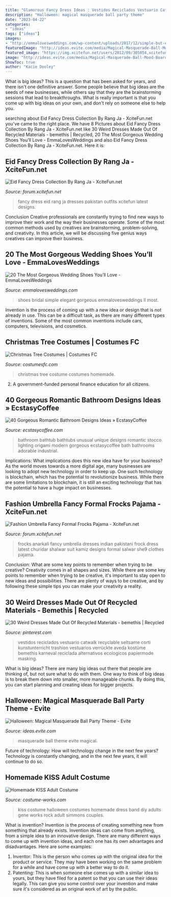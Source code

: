 ```yaml
---
title: "Glamorous Fancy Dress Ideas : Vestidos Reciclados Vestuario Catwalk Recyclable Seltsame Corti Kunstunterricht Trashion Vestuarios Verrückte Aveda Kostüme Bemethis Karneval Reciclada Alternativos Ecologicos Papiermode Masking"
description: "Halloween: magical masquerade ball party theme"
date: "2023-04-22"
categories:
- "ideas"
tags: ["ideas"]
images:
- "http://emmalovesweddings.com/wp-content/uploads/2017/12/simple-but-elegant-bridal-shoes.jpg"
featuredImage: "http://ideas.evite.com/media/Magical-Masquerade-Ball-Mood-Board-1200.jpg"
featured_image: "https://img.xcitefun.net/users/2012/09/305054,xcitefun-eid-fancy-dress-collection-by-rang-ja-11.jpg"
image: "http://ideas.evite.com/media/Magical-Masquerade-Ball-Mood-Board-1200.jpg"
ShowToc: true
author: "Kacie Dooley"
---
```



What is big ideas?
This is a question that has been asked for years, and there isn't one definitive answer. Some people believe that big ideas are the seeds of new businesses, while others say that they are the brainstorming sessions that lead to breakthroughs. What is really important is that you come up with big ideas on your own, and don't rely on someone else to help you.

	

		
searching about Eid Fancy Dress Collection By Rang Ja - XciteFun.net you've came to the right place. We have 8 Pictures about Eid Fancy Dress Collection By Rang Ja - XciteFun.net like 30 Weird Dresses Made Out Of Recycled Materials - bemethis | Recycled, 20 The Most Gorgeous Wedding Shoes You’ll Love - EmmaLovesWeddings and also Eid Fancy Dress Collection By Rang Ja - XciteFun.net. Here it is:
		
    
## Eid Fancy Dress Collection By Rang Ja - XciteFun.net

<img loading=lazy src="https://img.xcitefun.net/users/2012/09/305054,xcitefun-eid-fancy-dress-collection-by-rang-ja-11.jpg" onerror="this.onerror=null;this.src='https://tse1.mm.bing.net/th?id=OIP.uZtVUAuqBxTiOIu1M3pojAHaKL&amp;pid=15.1';" alt="Eid Fancy Dress Collection By Rang Ja - XciteFun.net">

_Source: forum.xcitefun.net_

>fancy dress eid rang ja dresses pakistan outfits xcitefun latest designs. 

	

Conclusion
Creative professionals are constantly trying to find new ways to improve their work and the way their businesses operate. Some of the most common methods used by creatives are brainstorming, problem-solving, and creativity. In this article, we will be discussing five genius ways creatives can improve their business.

    
## 20 The Most Gorgeous Wedding Shoes You’ll Love - EmmaLovesWeddings

<img loading=lazy src="http://emmalovesweddings.com/wp-content/uploads/2017/12/simple-but-elegant-bridal-shoes.jpg" onerror="this.onerror=null;this.src='https://tse1.mm.bing.net/th?id=OIP.lkBH9NLTEFQJokJxDMtXEgHaK3&amp;pid=15.1';" alt="20 The Most Gorgeous Wedding Shoes You’ll Love - EmmaLovesWeddings">

_Source: emmalovesweddings.com_

>shoes bridal simple elegant gorgeous emmalovesweddings ll most. 

	

Invention is the process of coming up with a new idea or design that is not already in use. This can be a difficult task, as there are many different types of inventions. Some of the most common inventions include cars, computers, televisions, and cosmetics.

    
## Christmas Tree Costumes | Costumes FC

<img loading=lazy src="http://www.costumesfc.com/wp-content/uploads/2014/11/Christmas-Tree-Costume-Homemade.jpg" onerror="this.onerror=null;this.src='https://tse1.mm.bing.net/th?id=OIP.zkPQt33y5mSmswTDdpXjYAHaJ4&amp;pid=15.1';" alt="Christmas Tree Costumes | Costumes FC">

_Source: costumesfc.com_

>christmas tree costume costumes homemade. 

	

2. A government-funded personal finance education for all citizens.

    
## 40 Gorgeous Romantic Bathroom Designs Ideas » EcstasyCoffee

<img loading=lazy src="https://i1.wp.com/www.ecstasycoffee.com/wp-content/uploads/2016/10/modern-Romantic-bathroom-ideas.jpg?resize=550%2C778" onerror="this.onerror=null;this.src='https://tse4.mm.bing.net/th?id=OIP.cUXK2aiodd7gOYv0WD7pZwHaKe&amp;pid=15.1';" alt="40 Gorgeous Romantic Bathroom Designs Ideas » EcstasyCoffee">

_Source: ecstasycoffee.com_

>bathroom bathtub bathtubs unusual unique designs romantic stocco lighting origami modern gorgeous ecstasycoffee bath bathrooms adorable industrial. 

	

Implications: What implications does this new idea have for your business?
As the world moves towards a more digital age, many businesses are looking to adopt new technology in order to keep up. One such technology is blockchain, which has the potential to revolutionize business. While there are some limitations to blockchain, it is still an exciting technology that has the potential to have a huge impact on businesses.

    
## Fashion Umbrella Fancy Formal Frocks Pajama - XciteFun.net

<img loading=lazy src="https://img.xcitefun.net/users/2014/01/347602,xcitefun-fashion-umbrella-fancy-formal-frocks-paj.jpg" onerror="this.onerror=null;this.src='https://tse4.mm.bing.net/th?id=OIP.3PqvrRWIEk8EdYSt0s2fqgHaLH&amp;pid=15.1';" alt="Fashion Umbrella Fancy Formal Frocks Pajama - XciteFun.net">

_Source: forum.xcitefun.net_

>frocks anarkali fancy umbrella dresses indian pakistani frock dress latest churidar shalwar suit kamiz designs formal salwar she9 clothes pajama. 

	

Conclusion: What are some key points to remember when trying to be creative?
Creativity comes in all shapes and sizes. While there are some key points to remember when trying to be creative, it's important to stay open to new ideas and possibilities. There are plenty of ways to be creative, and by following these simple tips you can make your creativity a reality.

    
## 30 Weird Dresses Made Out Of Recycled Materials - Bemethis | Recycled

<img loading=lazy src="https://i.pinimg.com/736x/ab/d5/e3/abd5e3c1af8ee7a649dbd47149a4b382.jpg" onerror="this.onerror=null;this.src='https://tse1.mm.bing.net/th?id=OIP.5jvBuqu6BHwP_O5hWPwdogHaLG&amp;pid=15.1';" alt="30 Weird Dresses Made Out Of Recycled Materials - bemethis | Recycled">

_Source: pinterest.com_

>vestidos reciclados vestuario catwalk recyclable seltsame corti kunstunterricht trashion vestuarios verrückte aveda kostüme bemethis karneval reciclada alternativos ecologicos papiermode masking. 

	

What is big ideas?
There are many big ideas out there that people are thinking of, but not sure what to do with them. One way to think of big ideas is to break them down into smaller, more manageable chunks. By doing this, you can start planning and creating ideas for bigger projects.

    
## Halloween: Magical Masquerade Ball Party Theme - Evite

<img loading=lazy src="http://ideas.evite.com/media/Magical-Masquerade-Ball-Mood-Board-1200.jpg" onerror="this.onerror=null;this.src='https://tse4.mm.bing.net/th?id=OIP.CxP8P_dgeqnCnN8mG0nl6AHaE8&amp;pid=15.1';" alt="Halloween: Magical Masquerade Ball Party Theme - Evite">

_Source: ideas.evite.com_

>masquerade ball theme evite magical. 

	

Future of technology: How will technology change in the next few years?
Technology is constantly changing, and in the next few years, it will continue to do so.

    
## Homemade KISS Adult Costume

<img loading=lazy src="http://photos.costume-works.com/full/kiss.jpg" onerror="this.onerror=null;this.src='https://tse1.mm.bing.net/th?id=OIP.7XSlrZSXKrTediCiT7irqgHaNc&amp;pid=15.1';" alt="Homemade KISS Adult Costume">

_Source: costume-works.com_

>kiss costume halloween costumes homemade dress band diy adults gene works rock adult simmons couples. 

	

What is invention?
Invention is the process of creating something new from something that already exists. Invention ideas can come from anything, from a simple idea to an innovative design. There are many different ways to come up with invention ideas, and each one has its own advantages and disadvantages. Here are some examples: 
1. Inventor: This is the person who comes up with the original idea for the product or service. They may have been working on the same problem for a while and have come up with a better way to do it. 
2. Patenting: This is when someone else comes up with a similar idea to yours, but they have filed for a patent so that you can use their ideas legally. This can give you some control over your invention and make sure it's considered as an original work of art by the public. 

